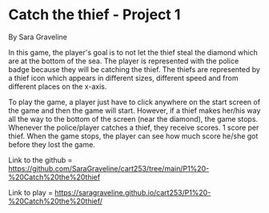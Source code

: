 # Catch the thief - Project 1
By Sara Graveline

In this game, the player's goal is to not let the thief steal the diamond which are at the bottom of the sea. The player is represented with the police badge because they will be catching the thief. The thiefs are represented by a thief icon which appears in different sizes, different speed and from different places on the x-axis.

To play the game, a player just have to click anywhere on the start screen of the game and then the game will start. However, if a thief makes her/his way all the way to the bottom of the screen (near the diamond), the game stops. Whenever the police/player catches a thief, they receive scores. 1 score per thief. When the game stops, the player can see how much score he/she got before they lost the game. 

Link to the github = https://github.com/SaraGraveline/cart253/tree/main/P1%20-%20Catch%20the%20thief

Link to play = https://saragraveline.github.io/cart253/P1%20-%20Catch%20the%20thief/
